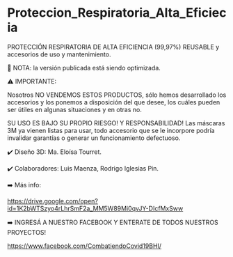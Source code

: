 # Proteccion_Respiratoria_Alta_Eficiecia
PROTECCIÓN RESPIRATORIA DE ALTA EFICIENCIA (99,97%) REUSABLE y accesorios de uso y mantenimiento.

📝 NOTA: la versión publicada está siendo optimizada.

⚠️ IMPORTANTE:

Nosotros NO VENDEMOS ESTOS PRODUCTOS, sólo hemos desarrollado los accesorios y los ponemos a disposición del que desee,
los cuáles pueden ser útiles en algunas situaciones y en otras no.

SU USO ES BAJO SU PROPIO RIESGO! Y RESPONSABILIDAD! Las máscaras 3M ya vienen listas para usar,
todo accesorio que se le incorpore podría invalidar garantías o generar un funcionamiento defectuoso.

✔️ Diseño 3D: 
Ma. Eloísa Tourret.

✔️ Colaboradores: 
Luis Maenza, 
Rodrigo Iglesias Pin.

➡️ Más info:

https://drive.google.com/open?id=1K2bWTSzyo4rLhrSmF2a_MM5W89Mi0qvJY-DIcfMxSww


➡️ INGRESÁ A NUESTRO FACEBOOK Y ENTERATE DE TODOS NUESTROS PROYECTOS!

https://www.facebook.com/CombatiendoCovid19BHI/
